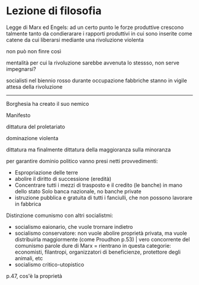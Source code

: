# Lezione di filosofia

Legge di Marx ed Engels:
ad un certo punto le forze produttive crescono talmente tanto da condierarare i rapporti produttivi in cui sono inserite come catene da cui liberarsi mediante una rivoluzione violenta

non può non finre così

mentalità per cui la rivoluzione sarebbe avvenuta lo stessso, non serve impegnarsi?

socialisti nel biennio rosso durante occupazione fabbriche stanno in vigile attesa della rivoluzione

---


Borghesia ha creato il suo nemico

Manifesto

dittatura del proletariato

dominazione violenta

dittatura ma finalmente dittatura della maggioranza sulla minoranza

per garantire dominio politico vanno presi netti provvedimenti:
* Espropriazione delle terre
* abolire il diritto di successione (eredità)
* Concentrare tutti i mezzi di trasposto e il credito (le banche) in mano dello stato
Solo banca nazionale, no banche private 
* istruzione pubblica e gratuita di tutti i fanciulli, che non possono lavorare in fabbrica


Distinzione comunismo con altri socialistmi:

* socialismo eaionario, che vuole trornare indietro 
* socialismo conservatore: non vuole abolire proprietà privata, ma vuole distribuirla maggiormente (come Proudhon p.53) | vero concorrente del comunismo
parole dure di Marx = rientrano in questa categorie: economisti, filantropi, organizzatori di beneficienze, protettore degli animali, etc
* socialismo critico-utopistico

p.47, cos'è la proprietà
<!--stackedit_data:
eyJoaXN0b3J5IjpbLTE3MTk4NDQ0MDYsLTc1NzAyMzY4NF19
-->